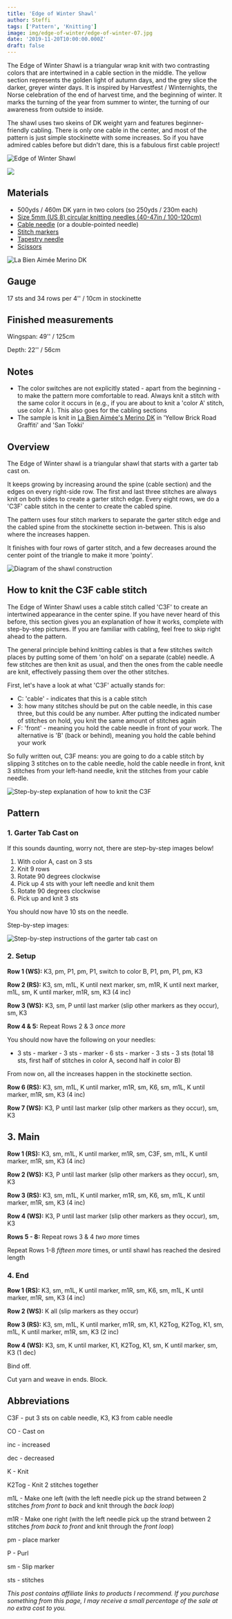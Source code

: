 ```yaml
---
title: 'Edge of Winter Shawl'
author: Steffi
tags: ['Pattern', 'Knitting']
image: img/edge-of-winter/edge-of-winter-07.jpg
date: '2019-11-20T10:00:00.000Z'
draft: false
---
```


The Edge of Winter Shawl is a triangular wrap knit with two contrasting colors that are intertwined in a cable section in the middle. The yellow section represents the golden light of autumn days, and the grey slice the darker, greyer winter days. It is inspired by Harvestfest / Winternights, the Norse celebration of the end of harvest time, and the beginning of winter. It marks the turning of the year from summer to winter, the turning of our awareness from outside to inside.

The shawl uses two skeins of DK weight yarn and features beginner-friendly cabling. There is only one cable in the center, and most of the pattern is just simple stockinette with some increases. So if you have admired cables before but didn't dare, this is a fabulous first cable project!

![Edge of Winter Shawl](img/edge-of-winter/edge-of-winter-03.jpg)

![](img/edge-of-winter/edge-of-winter-11.jpg)

## Materials

- 500yds / 460m DK yarn in two colors (so 250yds / 230m each)
- [Size 5mm (US 8) circular knitting needles (40-47in / 100-120cm)](https://www.lovecrafts.com/en-gb/p/knitpro-symfonie-circular-needles-120cm)
- [Cable needle](https://www.lovecrafts.com/en-gb/p/knit-pro-aluminum-cable-needles-set-of-2) (or a double-pointed needle)
- [Stitch markers](https://www.lovecrafts.com/en-gb/p/knit-pro-locking-stitch-markers?utm_medium=affiliate&a_aid=47afbd68)
- [Tapestry needle](https://www.lovecrafts.com/en-gb/p/knit-pro-tapestry-needle-set?utm_medium=affiliate&a_aid=47afbd68)
- [Scissors](https://www.lovecrafts.com/en-gb/p/hemline-stork-scissors?utm_medium=affiliate&a_aid=47afbd68)

![La Bien Aimée Merino DK](img/edge-of-winter/yarn2.jpg)

## Gauge

17 sts and 34 rows per 4'' / 10cm in stockinette

## Finished measurements

Wingspan: 49'' / 125cm

Depth: 22'' / 56cm

## Notes

- The color switches are not explicitly stated - apart from the beginning - to make the pattern more comfortable to read. Always knit a stitch with the same color it occurs in (e.g., if you are about to knit a 'color A' stitch, use color A ). This also goes for the cabling sections
- The sample is knit in [La Bien Aimée's Merino DK](https://www.labienaimee.com/collections/la-bien-aimee/products/merino-dk?variant=21944855691348) in 'Yellow Brick Road Graffiti' and 'San Tokki'

## Overview

The Edge of Winter shawl is a triangular shawl that starts with a garter tab cast on.

It keeps growing by increasing around the spine (cable section) and the edges on every right-side row. The first and last three stitches are always knit on both sides to create a garter stitch edge. Every eight rows, we do a 'C3F' cable stitch in the center to create the cabled spine.

The pattern uses four stitch markers to separate the garter stitch edge and the cabled spine from the stockinette section in-between. This is also where the increases happen.

It finishes with four rows of garter stitch, and a few decreases around the center point of the triangle to make it more 'pointy'.

![Diagram of the shawl construction](img/edge-of-winter/diagram.png)

## How to knit the C3F cable stitch

The Edge of Winter Shawl uses a cable stitch called 'C3F' to create an intertwined appearance in the center spine. If you have never heard of this before, this section gives you an explanation of how it works, complete with step-by-step pictures. If you are familiar with cabling, feel free to skip right ahead to the pattern.

The general principle behind knitting cables is that a few stitches switch places by putting some of them 'on hold' on a separate (cable) needle. A few stitches are then knit as usual, and then the ones from the cable needle are knit, effectively passing them over the other stitches.

First, let's have a look at what 'C3F' actually stands for:

- C: 'cable' - indicates that this is a cable stitch
- 3: how many stitches should be put on the cable needle, in this case three, but this could be any number. After putting the indicated number of stitches on hold, you knit the same amount of stitches again
- F: 'front' - meaning you hold the cable needle in front of your work. The alternative is 'B' (back or behind), meaning you hold the cable behind your work

So fully written out, C3F means: you are going to do a cable stitch by slipping 3 stitches on to the cable needle, hold the cable needle in front, knit 3 stitches from your left-hand needle, knit the stitches from your cable needle.

![Step-by-step explanation of how to knit the C3F ](img/edge-of-winter/C3F.png)

## Pattern

### 1. Garter Tab Cast on

If this sounds daunting, worry not, there are step-by-step images below!

1.  With color A, cast on 3 sts
2.  Knit 9 rows
3.  Rotate 90 degrees clockwise
4.  Pick up 4 sts with your left needle and knit them
5.  Rotate 90 degrees clockwise
6.  Pick up and knit 3 sts

You should now have 10 sts on the needle.

Step-by-step images:

![Step-by-step instructions of the garter tab cast on](img/edge-of-winter/garter-tab-cast-on.png)

### 2. Setup

**Row 1 (WS):** K3, pm, P1, pm, P1, switch to color B, P1, pm, P1, pm, K3

**Row 2 (RS):** K3, sm, m1L, K until next marker, sm, m1R, K until next marker, m1L, sm, K until marker, m1R, sm, K3 (4 inc)

**Row 3 (WS):** K3, sm, P until last marker (slip other markers as they occur), sm, K3

**Row 4 & 5:** Repeat Rows 2 & 3 _once more_

You should now have the following on your needles:

- 3 sts - marker - 3 sts - marker - 6 sts - marker - 3 sts - 3 sts (total 18 sts, first half of stitches in color A, second half in color B)

From now on, all the increases happen in the stockinette section.

**Row 6 (RS):** K3, sm, m1L, K until marker, m1R, sm, K6, sm, m1L, K until marker, m1R, sm, K3 (4 inc)

**Row 7 (WS):** K3, P until last marker (slip other markers as they occur), sm, K3

## 3. Main

**Row 1 (RS):** K3, sm, m1L, K until marker, m1R, sm, C3F, sm, m1L, K until marker, m1R, sm, K3 (4 inc)

**Row 2 (WS):** K3, P until last marker (slip other markers as they occur), sm, K3

**Row 3 (RS):** K3, sm, m1L, K until marker, m1R, sm, K6, sm, m1L, K until marker, m1R, sm, K3 (4 inc)

**Row 4 (WS):** K3, P until last marker (slip other markers as they occur), sm, K3

**Rows 5 - 8:** Repeat rows 3 & 4 _two more_ times

Repeat Rows 1-8 _fifteen more_ times, or until shawl has reached the desired length

### 4. End

**Row 1 (RS):** K3, sm, m1L, K until marker, m1R, sm, K6, sm, m1L, K until marker, m1R, sm, K3 (4 inc)

**Row 2 (WS):** K all (slip markers as they occur)

**Row 3 (RS):** K3, sm, m1L, K until marker, m1R, sm, K1, K2Tog, K2Tog, K1, sm, m1L, K until marker, m1R, sm, K3 (2 inc)

**Row 4 (WS):** K3, sm, K until marker, K1, K2Tog, K1, sm, K until marker, sm, K3 (1 dec)

Bind off.

Cut yarn and weave in ends. Block.

## Abbreviations

C3F - put 3 sts on cable needle, K3, K3 from cable needle

CO - Cast on

inc - increased

dec - decreased

K - Knit

K2Tog - Knit 2 stitches together

m1L - Make one left (with the left needle pick up the strand between 2 stitches _from front to back_ and knit through the _back loop_)

m1R - Make one right (with the left needle pick up the strand between 2 stitches _from back to front_ and knit through the _front loop_)

pm - place marker

P - Purl

sm - Slip marker

sts - stitches

_This post contains affiliate links to products I recommend. If you purchase something from this page, I may receive a small percentage of the sale at no extra cost to you._
